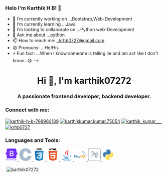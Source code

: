 ### Helo I'm Karthik H B! 👋


- 🔭 I’m currently working on ...Bootstrap,Web-Development
- 🌱 I’m currently learning ...Java
- 👯 I’m looking to collaborate on ...Python web-Development
- 💬 Ask me about ...python
- 📫 How to reach me: ..krhb0727@gmail.com
- 😄 Pronouns: ...He/His
- ⚡ Fun fact: ...When I know someone is telling lie and am act like I don't know...😄
-->


<h1 align="center">Hi 👋, I'm karthik07272</h1>
<h3 align="center">A passionate frontend developer, backend developer.</h3>

<h3 align="left">Connect with me:</h3>
<p align="left">
<a href="https://linkedin.com/in/karthik-h-b-768960189" target="blank"><img align="center" src="https://cdn.jsdelivr.net/npm/simple-icons@3.0.1/icons/linkedin.svg" alt="karthik-h-b-768960189" height="30" width="40" /></a>
<a href="https://fb.com/karthikkumar.kumar.75054" target="blank"><img align="center" src="https://cdn.jsdelivr.net/npm/simple-icons@3.0.1/icons/facebook.svg" alt="karthikkumar.kumar.75054" height="30" width="40" /></a>
<a href="https://instagram.com/karthik_kumar___" target="blank"><img align="center" src="https://cdn.jsdelivr.net/npm/simple-icons@3.0.1/icons/instagram.svg" alt="karthik_kumar___" height="30" width="40" /></a>
<a href="https://www.hackerrank.com/krhb0727" target="blank"><img align="center" src="https://cdn.jsdelivr.net/npm/simple-icons@3.0.1/icons/hackerrank.svg" alt="krhb0727" height="30" width="40" /></a>
</p>

<h3 align="left">Languages and Tools:</h3>
<p align="left"> <a href="https://getbootstrap.com" target="_blank"> <img src="https://raw.githubusercontent.com/devicons/devicon/master/icons/bootstrap/bootstrap-plain-wordmark.svg" alt="bootstrap" width="40" height="40"/> </a> <a href="https://www.cprogramming.com/" target="_blank"> <img src="https://raw.githubusercontent.com/devicons/devicon/master/icons/c/c-original.svg" alt="c" width="40" height="40"/> </a> <a href="https://www.w3schools.com/css/" target="_blank"> <img src="https://raw.githubusercontent.com/devicons/devicon/master/icons/css3/css3-original-wordmark.svg" alt="css3" width="40" height="40"/> </a> <a href="https://www.w3.org/html/" target="_blank"> <img src="https://raw.githubusercontent.com/devicons/devicon/master/icons/html5/html5-original-wordmark.svg" alt="html5" width="40" height="40"/> </a> <a href="https://www.java.com" target="_blank"> <img src="https://raw.githubusercontent.com/devicons/devicon/master/icons/java/java-original.svg" alt="java" width="40" height="40"/> </a> <a href="https://www.mysql.com/" target="_blank"> <img src="https://raw.githubusercontent.com/devicons/devicon/master/icons/mysql/mysql-original-wordmark.svg" alt="mysql" width="40" height="40"/> </a> <a href="https://www.photoshop.com/en" target="_blank"> <img src="https://raw.githubusercontent.com/devicons/devicon/master/icons/photoshop/photoshop-line.svg" alt="photoshop" width="40" height="40"/> </a> <a href="https://www.python.org" target="_blank"> <img src="https://raw.githubusercontent.com/devicons/devicon/master/icons/python/python-original.svg" alt="python" width="40" height="40"/> </a> </p>

<p>&nbsp;<img align="center" src="https://github-readme-stats.vercel.app/api?username=karthik07272&show_icons=true&&icon_color=bb2acf&text_color=daf7dc&bg_color=191919locale=en" alt="karthik07272" /></p>
